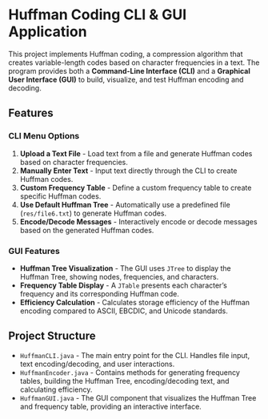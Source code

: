 # Huffman Coding CLI & GUI Application

This project implements Huffman coding, a compression algorithm that creates variable-length codes based on character frequencies in a text. The program provides both a **Command-Line Interface (CLI)** and a **Graphical User Interface (GUI)** to build, visualize, and test Huffman encoding and decoding.

## Features

### CLI Menu Options
1. **Upload a Text File** - Load text from a file and generate Huffman codes based on character frequencies.
2. **Manually Enter Text** - Input text directly through the CLI to create Huffman codes.
3. **Custom Frequency Table** - Define a custom frequency table to create specific Huffman codes.
4. **Use Default Huffman Tree** - Automatically use a predefined file (`res/file6.txt`) to generate Huffman codes.
5. **Encode/Decode Messages** - Interactively encode or decode messages based on the generated Huffman codes.

### GUI Features
- **Huffman Tree Visualization** - The GUI uses `JTree` to display the Huffman Tree, showing nodes, frequencies, and characters.
- **Frequency Table Display** - A `JTable` presents each character’s frequency and its corresponding Huffman code.
- **Efficiency Calculation** - Calculates storage efficiency of the Huffman encoding compared to ASCII, EBCDIC, and Unicode standards.

## Project Structure

- `HuffmanCLI.java` - The main entry point for the CLI. Handles file input, text encoding/decoding, and user interactions.
- `HuffmanEncoder.java` - Contains methods for generating frequency tables, building the Huffman Tree, encoding/decoding text, and calculating efficiency.
- `HuffmanGUI.java` - The GUI component that visualizes the Huffman Tree and frequency table, providing an interactive interface.